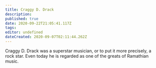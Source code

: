 ```yaml
---
title: Craggy D. Drack
description: 
published: true
date: 2020-09-22T21:05:41.117Z
tags: 
editor: undefined
dateCreated: 2020-09-07T02:11:44.262Z
---
```


Craggy D. Drack was a superstar musician, or to put it more precisely, a rock star. Even today he is regarded as one of the greats of Ramathian music.